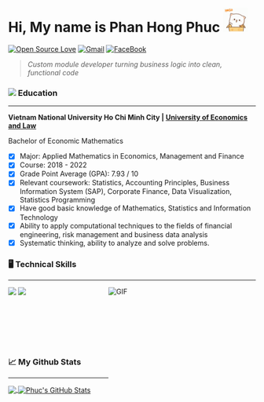 # Hi, My name is Phan Hong Phuc <img src="hello.gif" width="50px">

<div>
 
[![Open Source Love](https://badges.frapsoft.com/os/v2/open-source.svg?v=103)](https://github.com/P-H-Phuc)
[![Gmail](https://img.shields.io/badge/-Phan%20Hong%20Phuc-blue?style=social&logo=Gmail&link=)](mailto:phucph9220@gmail.com)
[![FaceBook](https://img.shields.io/badge/-Phan%20Hong%20Phuc-blue?style=social&logo=Facebook&link=https://www.facebook.com/HongPhuc0902/)](https://www.facebook.com/HongPhuc0902)
 
 </div>

 > *Custom module developer turning business logic into clean, functional code*

### <img src="https://media.giphy.com/media/fYSnHlufseco8Fh93Z/giphy.gif" width="30"> Education

---

<div>
     <strong>Vietnam National University Ho Chi Minh City | <a href="https://www.uel.edu.vn/">University of Economics and Law </a></strong><br>
     <p>Bachelor of Economic Mathematics</p>
 
- [x] Major: Applied Mathematics in Economics, Management and Finance
- [x] Course: 2018 - 2022
- [x] Grade Point Average (GPA): 7.93 / 10
- [x] Relevant coursework: Statistics, Accounting Principles, Business Information System (SAP), Corporate Finance, Data Visualization, Statistics Programming
- [x] Have good basic knowledge of Mathematics, Statistics and Information Technology
- [x] Ability to apply computational techniques to the fields of financial engineering, risk management and business data analysis
- [x] Systematic thinking, ability to analyze and solve problems.
 
</div>
 
### 🖥️ Technical Skills

---

<img align="right" alt="GIF" src="https://github.com/abhisheknaiidu/abhisheknaiidu/blob/master/code.gif?raw=true" width="300" height="200" />

![](https://img.shields.io/badge/Code-Python_language-informational?style=flat&logo=python&logoColor=ffdd54&labelColor=9c9c9c&color=528B8B)
[![](https://img.shields.io/badge/github-OCA%2Fweb-lightgray.png?logo=github)](https://github.com/OCA/web)

<br>
<br>
<br>
<br>
<br>
 
 ### 📈 My Github Stats
 
 ---
 
<a href="https://github.com/P-H-Phuc">
  <img align="center" src="https://github-readme-stats.vercel.app/api/top-langs/?username=P-H-Phuc&title_color=bdddff&text_color=1cd6ff&icon_color=ef8539&bg_color=031a1f" width="296px" />
</a>

<a href="https://github.com/P-H-Phuc/P-H-Phuc">
  <img align="center" src="https://github-readme-stats.vercel.app/api?username=P-H-Phuc&show_icons=true&show_owner=true&line_height=27&count_private=true&title_color=bdddff&text_color=1cd6ff&icon_color=ef8539&bg_color=031a1f" alt="Phuc's GitHub Stats" width="488px" />
</a>

